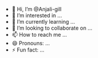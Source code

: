 - 👋 Hi, I’m @Anjali-gill
- 👀 I’m interested in ...
- 🌱 I’m currently learning ...
- 💞️ I’m looking to collaborate on ...
- 📫 How to reach me ...
- 😄 Pronouns: ...
- ⚡ Fun fact: ...

<!---
Anjali-gill/Anjali-gill is a ✨ special ✨ repository because its `README.md` (this file) appears on your GitHub profile.
You can click the Preview link to take a look at your changes.
--->
